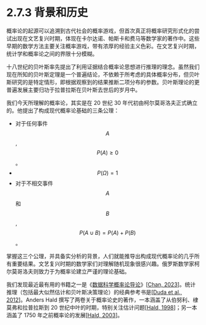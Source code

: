 # 2.7.3 背景和历史

概率论的起源可以追溯到古代社会的概率游戏，但首次真正将概率研究形式化的尝试出现在文艺复兴时期，体现在卡尔达诺、帕斯卡和费马等数学家的著作中。这些早期的数学方法主要关注概率游戏，带有浓厚的经验主义色彩。在文艺复兴时期，统计学和概率论之间的界限十分模糊。

十八世纪的贝叶斯率先提出了利用证据结合概率论思想进行推理的理念。虽然我们现在所知的贝叶斯定理是一个普遍结论，不依赖于所考虑的具体概率分布，但贝叶斯研究的是特定情形，即根据观察到的结果推断二项分布的参数。贝叶斯理论的更普遍发展主要归功于拉普拉斯在贝叶斯去世后的岁月中。

我们今天所理解的概率论，其实是在 20 世纪 30 年代初由柯尔莫哥洛夫正式确立的。他提出了构成现代概率论基础的三条公理：

* 对于任何事件$$A$$  ,$$P(A) \geq 0$$  。
* $$P(\Omega) =1$$
* 对于不相交事件$$A$$  和$$B$$  ,$$P(A \cup B) = P(A)+P(B)$$  。

掌握这三个公理，并具备实分析的背景，人们就能推导出构成现代概率论的几乎所有重要结果。文艺复兴时期的数学家们对理解随机现象很感兴趣。俄罗斯数学家柯尔莫哥洛夫则致力于为概率论建立严谨的理论基础。

我们发现最近最有用的书籍之一是《[数据科学概率论导论](https://probability4datascience.com/index.html)》\[[Chan, 2023](https://www.roboticsbook.org/bibliography.html#id11)]。统计推理（包括最大似然估计和贝叶斯决策理论）的经典参考书是\[[Duda et al., 2012](https://www.roboticsbook.org/bibliography.html#id17)]。Anders Hald 撰写了两卷关于概率论史的著作，一本涵盖了从伯努利、棣莫弗和拉普拉斯到 20 世纪中叶的时期，特别关注估计问题\[[Hald, 1998](https://www.roboticsbook.org/bibliography.html#id29)]；另一本涵盖了 1750 年之前概率论的发展\[[Hald, 2003](https://www.roboticsbook.org/bibliography.html#id28)]。

